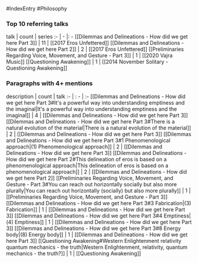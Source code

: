 #IndexEntry #Philosophy

### Top 10 referring talks
talk | count | series
:- | - |: -
[[Dilemmas and Delineations - How did we get here Part 3]] | 11 | [[2017 Eros Unfettered]]
[[Dilemmas and Delineations - How did we get here Part 2]] | 2 | [[2017 Eros Unfettered]]
[[Preliminaries Regarding Voice, Movement, and Gesture - Part 3]] | 1 | [[2020 Vajra Music]]
[[Questioning Awakening]] | 1 | [[2014 November Solitary - Questioning Awakening]]

### Paragraphs with 4+ mentions
description | count | talk
:- | : - | :-
[[Dilemmas and Delineations - How did we get here Part 3#It's a powerful way into understanding emptiness and the imaginal\|It's a powerful way into understanding emptiness and the imaginal]] | 4 | [[Dilemmas and Delineations - How did we get here Part 3]]
[[Dilemmas and Delineations - How did we get here Part 3#There is a natural evolution of the material\|There is a natural evolution of the material]] | 2 | [[Dilemmas and Delineations - How did we get here Part 3]]
[[Dilemmas and Delineations - How did we get here Part 3#1 Phenomenological approach\|(1) Phenomenological approach]] | 2 | [[Dilemmas and Delineations - How did we get here Part 3]]
[[Dilemmas and Delineations - How did we get here Part 2#This delineation of eros is based on a phenomenological approach\|This delineation of eros is based on a phenomenological approach]] | 2 | [[Dilemmas and Delineations - How did we get here Part 2]]
[[Preliminaries Regarding Voice, Movement, and Gesture - Part 3#You can reach out horizontally socially but also more plurally\|You can reach out horizontally (socially) but also more plurally]] | 1 | [[Preliminaries Regarding Voice, Movement, and Gesture - Part 3]]
[[Dilemmas and Delineations - How did we get here Part 3#3 Fabrication\|(3) Fabrication]] | 1 | [[Dilemmas and Delineations - How did we get here Part 3]]
[[Dilemmas and Delineations - How did we get here Part 3#4 Emptiness\|(4) Emptiness]] | 1 | [[Dilemmas and Delineations - How did we get here Part 3]]
[[Dilemmas and Delineations - How did we get here Part 3#8 Energy body\|(8) Energy body]] | 1 | [[Dilemmas and Delineations - How did we get here Part 3]]
[[Questioning Awakening#Western Enlightenment relativity quantum mechanics - the truth\|Western Enlightenment, relativity, quantum mechanics - the truth?]] | 1 | [[Questioning Awakening]]

